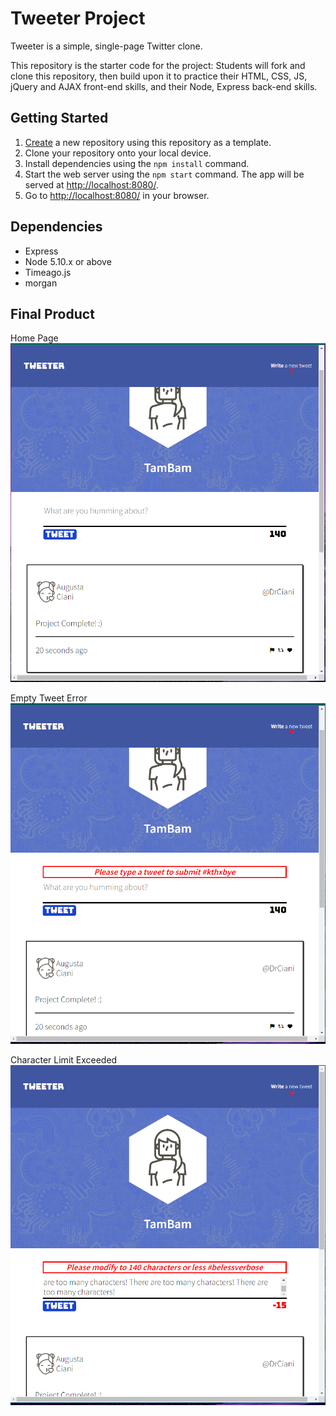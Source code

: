 # Tweeter Project

Tweeter is a simple, single-page Twitter clone.

This repository is the starter code for the project: Students will fork and clone this repository, then build upon it to practice their HTML, CSS, JS, jQuery and AJAX front-end skills, and their Node, Express back-end skills.

## Getting Started

1. [Create](https://docs.github.com/en/repositories/creating-and-managing-repositories/creating-a-repository-from-a-template) a new repository using this repository as a template.
2. Clone your repository onto your local device.
3. Install dependencies using the `npm install` command.
3. Start the web server using the `npm start` command. The app will be served at <http://localhost:8080/>.
4. Go to <http://localhost:8080/> in your browser.

## Dependencies

- Express
- Node 5.10.x or above
- Timeago.js
- morgan

## Final Product
Home Page 
!["Home Page"](https://github.com/TamBam55/My-Tweeter/blob/master/images/Home%20Screen.PNG)

Empty Tweet Error
!["Empty Tweet Error"](https://github.com/TamBam55/My-Tweeter/blob/master/images/Empty%20box%20error.PNG)

Character Limit Exceeded
!["Too Many Characters Error"](https://github.com/TamBam55/My-Tweeter/blob/master/images/Over%20character%20limit%20error.PNG)
